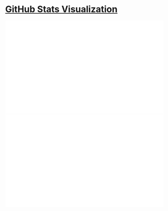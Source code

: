 # [GitHub Stats Visualization](https://github.com/aohzan/github-stats)

<!--
https://github.community/t/support-theme-context-for-images-in-light-vs-dark-mode/147981/84
-->
<a href="https://github.com/aohzan/github-stats">
<img src="https://github.com/aohzan/github-stats/blob/master/generated/overview.svg#gh-dark-mode-only" />
<img src="https://github.com/aohzan/github-stats/blob/master/generated/languages.svg#gh-dark-mode-only" />
</a>
